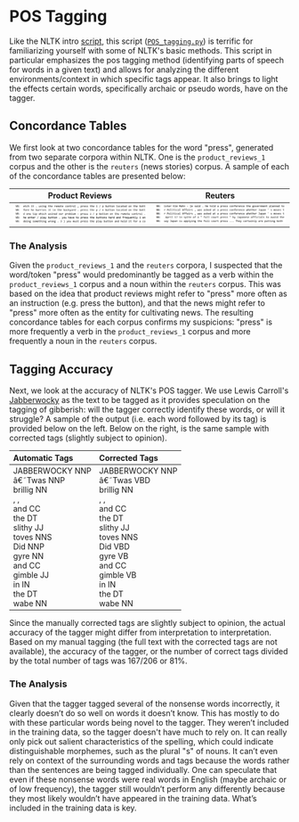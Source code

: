 # POS Tagging

Like the NLTK intro [script](../NLTK_intro/), this script ([`POS_tagging.py`](./POS_tagging.py)) is terrific for familiarizing yourself with some of NLTK's basic methods. This script in particular emphasizes the pos tagging method (identifying parts of speech for words in a given text) and allows for analyzing the different environments/context in which specific tags appear. It also brings to light the effects certain words, specifically archaic or pseudo words, have on the tagger.

## Concordance Tables

We first look at two concordance tables for the word "press", generated from two separate corpora within NLTK. One is the `product_reviews_1` corpus and the other is the `reuters` (news stories) corpus. A sample of each of the concordance tables are presented below:

Product Reviews                                                  |  Reuters
:---------------------------------------------------------------:|:----------------------------------------------------:
![Product_reviews](./images/product_reviews.PNG)                 |  ![Reuters](./images/reuters.PNG)

### The Analysis

Given the `product_reviews_1` and the `reuters` corpora, I suspected that the word/token "press" would predominantly be tagged as a verb within the `product_reviews_1` corpus and a noun within the `reuters` corpus. This was based on the idea that product reviews might refer to "press" more often as an instruction (e.g. press the button), and that the news might refer to "press" more often as the entity for cultivating news. The resulting concordance tables for each corpus confirms my suspicions: "press" is more frequently a verb in the `product_reviews_1` corpus and more frequently a noun in the `reuters` corpus.

## Tagging Accuracy

Next, we look at the accuracy of NLTK's POS tagger. We use Lewis Carroll's [Jabberwocky](https://www.poetryfoundation.org/poems/42916/jabberwocky) as the text to be tagged as it provides speculation on the tagging of gibberish: will the tagger correctly identify these words, or will it struggle? A sample of the output (i.e. each word followed by its tag) is provided below on the left. Below on the right, is the same sample with corrected tags (slightly subject to opinion).

|Automatic Tags                                                   |  Corrected Tags
:-----------------------------------------------------------------|:----------------------------------------------------|
|JABBERWOCKY NNP<br>â€˜Twas NNP<br>brillig NN<br>, ,<br>and CC<br>the DT<br>slithy JJ<br>toves NNS<br>Did NNP<br>gyre NN<br>and CC<br>gimble JJ<br>in IN<br>the DT<br>wabe NN<br>                                                | JABBERWOCKY NNP<br>â€˜Twas VBD<br>brillig NN<br>, ,<br>and CC<br>the DT<br>slithy JJ<br>toves NNS<br>Did VBD<br>gyre VB<br>and CC<br>gimble VB<br>in IN<br>the DT<br>wabe NN<br>                          |

Since the manually corrected tags are slightly subject to opinion, the actual accuracy of the tagger might differ from interpretation to interpretation. Based on my manual tagging (the full text with the corrected tags are not available), the accuracy of the tagger, or the number of correct tags divided by the total number of tags was 167/206 or 81%.

### The Analysis

Given that the tagger tagged several of the nonsense words incorrectly, it clearly doesn’t do so well on words it doesn’t know. This has mostly to do with these particular words being novel to the tagger. They weren’t included in the training data, so the tagger doesn't have much to rely on. It can really only pick out salient characteristics of the spelling, which could indicate distinguishable morphemes, such as the plural "s" of nouns. It can’t even rely on context of the surrounding words and tags because the words rather than the sentences are being tagged individually. One can speculate that even if these nonsense words were real words in English (maybe archaic or of low frequency), the tagger still wouldn’t perform any differently because they most likely wouldn’t have appeared in the training data. What’s included in the training data is key.
